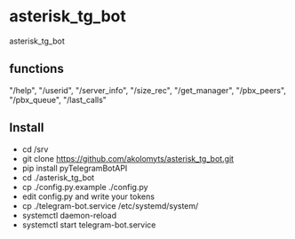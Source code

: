 # asterisk_tg_bot
asterisk_tg_bot

## functions
"/help", "/userid", "/server_info", "/size_rec",
"/get_manager", "/pbx_peers", "/pbx_queue", "/last_calls"

## Install
- cd /srv
- git clone https://github.com/akolomyts/asterisk_tg_bot.git
- pip install pyTelegramBotAPI
- cd ./asterisk_tg_bot
- cp ./config.py.example ./config.py
- edit config.py and write your tokens
- cp ./telegram-bot.service /etc/systemd/system/
- systemctl daemon-reload
- systemctl start telegram-bot.service
